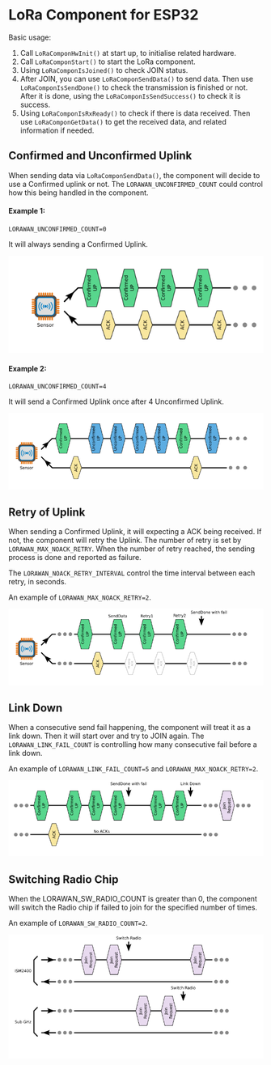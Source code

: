 # LoRa Component for ESP32



Basic usage:

1. Call `LoRaComponHwInit()` at start up, to initialise related hardware.
2. Call `LoRaComponStart()` to start the LoRa component.
3. Using `LoRaComponIsJoined()` to check JOIN status.
4. After JOIN, you can use `LoRaComponSendData()` to send data. Then use `LoRaComponIsSendDone()` to check the transmission is finished or not. After it is done, using the `LoRaComponIsSendSuccess()` to check it is success.
5. Using `LoRaComponIsRxReady()` to check if there is data received. Then use `LoRaComponGetData()` to get the received data, and related information if needed.



## Confirmed and Unconfirmed Uplink 

When sending data via `LoRaComponSendData()`, the component will decide to use a Confirmed uplink or not. The `LORAWAN_UNCONFIRMED_COUNT` could control how this being handled in the component.

#### Example 1:

```
LORAWAN_UNCONFIRMED_COUNT=0
```

It will always sending a Confirmed Uplink.

![UnconfirmedCount_0](doc/UnconfirmedCount_0.png)

#### Example 2:

```
LORAWAN_UNCONFIRMED_COUNT=4
```

It will send a Confirmed Uplink once after 4 Unconfirmed Uplink.

![UnconfirmedCount_4](doc/UnconfirmedCount_4.png)



## Retry of Uplink

When sending a Confirmed Uplink, it will expecting a ACK being received. If not, the component will retry the Uplink. The number of retry is set by `LORAWAN_MAX_NOACK_RETRY`. When the number of retry reached, the sending process is done and reported as failure.

The `LORAWAN_NOACK_RETRY_INTERVAL` control the time interval between each retry, in seconds.

An example of `LORAWAN_MAX_NOACK_RETRY=2`.

![NoAckRetry](doc/NoAckRetry.png)



## Link Down

When a consecutive send fail happening, the component will treat it as a link down. Then it will start over and try to JOIN again. The `LORAWAN_LINK_FAIL_COUNT` is controlling how many consecutive fail before a link down.

An example of `LORAWAN_LINK_FAIL_COUNT=5` and `LORAWAN_MAX_NOACK_RETRY=2`.

![LinkDown](doc/LinkDown.png)



## Switching Radio Chip

When the LORAWAN_SW_RADIO_COUNT is greater than 0, the component will switch the Radio chip if failed to join for the specified number of times.

An example of `LORAWAN_SW_RADIO_COUNT=2`.

![SwitchRadio_Join](doc/SwitchRadio_Join.png)


